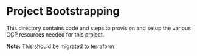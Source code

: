 # Project Bootstrapping

This directory contains code and steps to provision and setup the various GCP resources needed for this project.

**Note:** This should be migrated to terraform